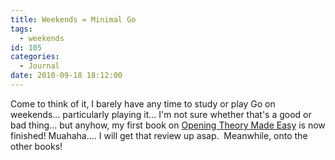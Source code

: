 ```yaml
---
title: Weekends = Minimal Go
tags:
  - weekends
id: 105
categories:
  - Journal
date: 2010-09-18 18:12:00
---
```


Come to think of it, I barely have any time to study or play Go on weekends... particularly playing it... I'm not sure whether that's a good or bad thing... but anyhow, my first book on <span style="text-decoration: underline;">Opening Theory Made Easy</span> is now finished! Muahaha.... I will get that review up asap.  Meanwhile, onto the other books!